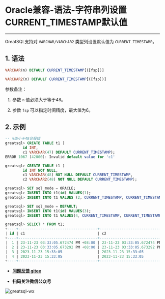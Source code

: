 # Oracle兼容-语法-字符串列设置CURRENT_TIMESTAMP默认值
---


GreatSQL支持对 `VARCHAR/VARCHAR2` 类型列设置默认值为 `CURRENT_TIMESTAMP`。

## 1. 语法

```sql
VARCHAR(n) DEFAULT CURRENT_TIMESTAMP[([fsp])]

VARCHAR2(n) DEFAULT CURRENT_TIMESTAMP[([fsp])]
```

参数备注：
1. 参数 `n` 值必须大于等于48。

2. 参数 `fsp` 可以指定时间精度，最大值为6。


## 2. 示例

```sql
-- n值小于48会报错
greatsql> CREATE TABLE t1 (
        id INT,
        c1 VARCHAR(47) DEFAULT CURRENT_TIMESTAMP);
ERROR 1067 (42000): Invalid default value for 'c1'

greatsql> CREATE TABLE t1 (
        id INT NOT NULL,
        c1 VARCHAR(48) NOT NULL DEFAULT CURRENT_TIMESTAMP,
        c2 VARCHAR2(48) NOT NULL DEFAULT CURRENT_TIMESTAMP);

greatsql> SET sql_mode = ORACLE;
greatsql> INSERT INTO t1(id) VALUES(1);
greatsql> INSERT INTO t1 VALUES (2, CURRENT_TIMESTAMP, CURRENT_TIMESTAMP);

greatsql> SET sql_mode = DEFAULT;
greatsql> INSERT INTO t1(id) VALUES(3);
greatsql> INSERT INTO t1 VALUES(4, CURRENT_TIMESTAMP, CURRENT_TIMESTAMP);

greatsql> SELECT * FROM t1;
+----+------------------------------------+------------------------------------+
| id | c1                                 | c2                                 |
+----+------------------------------------+------------------------------------+
|  1 | 23-11-23 03:33:05.672474 PM +08:00 | 23-11-23 03:33:05.672474 PM +08:00 |
|  2 | 23-11-23 03:33:05.673292 PM +08:00 | 23-11-23 03:33:05.673292 PM +08:00 |
|  3 | 2023-11-23 15:33:05                | 2023-11-23 15:33:05                |
|  4 | 2023-11-23 15:33:05                | 2023-11-23 15:33:05                |
+----+------------------------------------+------------------------------------+
```



- **[问题反馈 gitee](https://gitee.com/GreatSQL/GreatSQL-Manual/issues)**

- **扫码关注微信公众号**

![greatsql-wx](../greatsql-wx.jpg)
